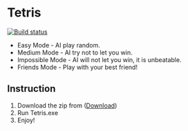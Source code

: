 # Tetris

[![Build status](https://ci.appveyor.com/api/projects/status/eodbhcesl8c96d8t?svg=true)]([https://ci.appveyor.com/project/BattlefieldDuck/tictactoe](https://ci.appveyor.com/project/Syrins/tictactoe-ai))

* Easy Mode - AI play random.
* Medium Mode - AI try not to let you win.
* Impossible Mode - AI will not let you win, it is unbeatable.
* Friends Mode - Play with your best friend!

## Instruction
1. Download the zip from ([Download](https://github.com/Syrins/Tetris/archive/refs/heads/main.zip))
2. Run Tetris.exe
3. Enjoy!

